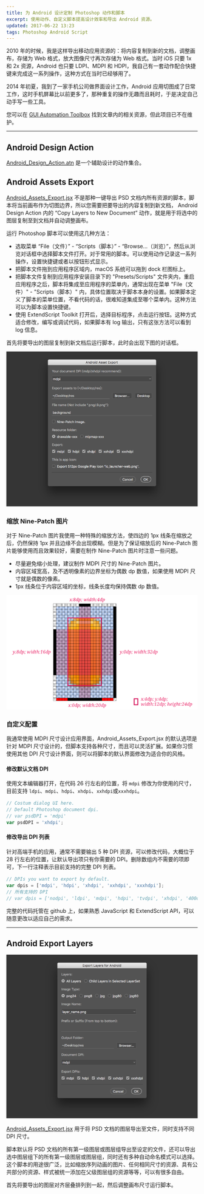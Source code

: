 ```yaml
---
title: 为 Android 设计定制 Photoshop 动作和脚本
excerpt: 使用动作、自定义脚本提高设计效率和导出 Android 资源。
updated: 2017-06-22 13:23
tags: Photoshop Android Script
---
```


2010 年的时候，我是这样导出移动应用资源的：将内容复制到新的文档，调整画布，存储为 Web 格式，放大图像尺寸再次存储为 Web 格式。当时 iOS 只要 1x 和 2x 资源，Android 也只要 LDPI、MDPI 和 HDPI，我自己有一套动作配合快捷键来完成这一系列操作，这种方式在当时已经够用了。

2014 年初夏，我到了一家手机公司做界面设计工作，Android 应用切图成了日常工作，这时手机屏幕比以前更多了，那种重复的操作无趣而且耗时，于是决定自己动手写一些工具。

您可以在 [GUI Automation Toolbox](https://github.com/Ashung/GUI_Automation_Toolbox) 找到文章内的相关资源，但此项目已不在维护。

----

## Android Design Action

[Android_Design_Action.atn](https://github.com/Ashung/GUI_Automation_Toolbox/raw/master/Photoshop_Actions/Android_Design_Action.atn) 是一个辅助设计的动作集合。

## Android Assets Export

[Android_Assets_Export.jsx](https://github.com/Ashung/GUI_Automation_Toolbox/raw/master/Photoshop_Scripts/Android_Assets_Export.jsx) 不是那种一键导出 PSD 文档内所有资源的脚本，脚本将当前画布作为切图边界，所以您需要把要导出的内容复制到新文档， Android Design Action 内的 “Copy Layers to New Document” 动作，就是用于将选中的图层复制至到文档并自动调整画布。

运行 Photoshop 脚本可以使用这几种方法：

- 选取菜单 “File（文件）” - “Scripts（脚本）” - “Browse...（浏览）”，然后从浏览对话框中选择脚本文件打开。对于常用的脚本。可以使用动作记录这一系列操作，设置快捷键或者以按钮形式显示。
- 把脚本文件拖到应用程序区域内，macOS 系统可以拖到 dock 栏图标上。
- 把脚本文件复制到应用程序安装目录下的 "Presets/Scripts" 文件夹内，重启应用程序之后，脚本将集成至应用程序的菜单内，通常出现在菜单 "File（文件）" - "Scripts（脚本）" 内，具体位置取决于脚本本身的设置。如果脚本定义了脚本的菜单位置，不看代码的话，很难知道集成至哪个菜单内。这种方法可以为脚本设置快捷键。
- 使用 ExtendScript Toolkit 打开后，选择目标程序，点击运行按钮。这种方式适合修改，编写或调试代码，如果脚本有 log 输出，只有这张方法可以看到 log 信息。

首先将要导出的图层复制到新文档后运行脚本，此时会出现下图的对话框。

![Android_Assets_Export.jsx](../images/photoshop-action-and-script-for-android-design/android_assets_export.png)

### 缩放 Nine-Patch 图片

对于 Nine-Patch 图片我使用一种特殊的缩放方法，使四边的 1px 线条在缩放之后，仍然保持 1px 并且边缘不会出现模糊。但是为了保证缩放后的 Nine-Patch 图片能够使用而且效果较好，需要在制作 Nine-Patch 图片时注意一些问题。

- 尽量避免缩小处理，建议制作 MDPI 尺寸的 Nine-Patch 图片。
- 内容区域宽高，及不透明像素的边界坐标为偶数 dp 数值，如果使用 MDPI 尺寸就是偶数的像素。
- 1px 线条位于内容区域的坐标，线条长度均保持偶数 dp 数值。

![Nine Patch](../images/photoshop-action-and-script-for-android-design/nine_patch.png)

### 自定义配置

我通常使用 MDPI 尺寸设计应用界面，Android_Assets_Export.jsx 的默认选项是针对 MDPI 尺寸设计的，但脚本支持各种尺寸，而且可以灵活扩展。如果你习惯使用其他 DPI 尺寸设计界面，则可以将脚本的默认界面修改为适合你的风格。

#### 修改默认文档 DPI

使用文本编辑器打开，在代码 26 行左右的位置，将 `mdpi` 修改为你使用的尺寸，目前支持 `ldpi`、`mdpi`、`hdpi`、`xhdpi`、`xxhdpi`或`xxxhdpi`。

```javascript
// Costum dialog UI here.
// Default Photoshop document dpi.
// var psdDPI = 'mdpi'
var psdDPI = 'xhdpi';
```

#### 修改导出 DPI 列表

针对高端手机的应用，通常不需要输出 5 种 DPI 资源，可以修改代码，大概位于 28 行左右的位置，让默认导出项只有你需要的 DPI。删除数组内不需要的项即可，下一行注释表示目前支持的完整 DPI 列表。

```javascript
// DPIs you want to export by default.
var dpis = ['mdpi', 'hdpi', 'xhdpi', 'xxhdpi', 'xxxhdpi'];
// 所有支持的 DPI
// var dpis = ['nodpi', 'ldpi', 'mdpi', 'hdpi', 'tvdpi', 'xhdpi', '400dpi', 'xxhdpi', 'xxxhdpi'];
```

完整的代码托管在 github 上，如果熟悉 JavaScript 和 ExtendScript API，可以随意更改以适应自己的需求。

----

## Android Export Layers

![Android_Export_Layers.jsx](../images/photoshop-action-and-script-for-android-design/android_export_layer.png)

[Android_Assets_Export.jsx](https://github.com/Ashung/GUI_Automation_Toolbox/raw/master/Photoshop_Scripts/Android_Assets_Export.jsx) 用于将 PSD 文档的图层导出至文件，同时支持不同 DPI 尺寸。

脚本默认将 PSD 文档的所有第一级图层或图层组导出至设定的文件，还可以导出选中图层组下的所有第一级图层或图层组，同时还有多种自动命名模式可以选择。这个脚本的用途很广泛，比如缩放序列动画的图片、任何相同尺寸的资源、具有公共部分的资源、样式被统一添加在父级图层组的资源等等，可以有很多自由。

首先将要导出的图层对齐层叠排列到一起，然后调整画布尺寸运行脚本。
